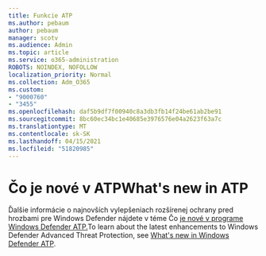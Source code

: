 ```yaml
---
title: Funkcie ATP
ms.author: pebaum
author: pebaum
manager: scotv
ms.audience: Admin
ms.topic: article
ms.service: o365-administration
ROBOTS: NOINDEX, NOFOLLOW
localization_priority: Normal
ms.collection: Adm_O365
ms.custom:
- "9000760"
- "3455"
ms.openlocfilehash: daf5b9df7f00940c8a3db3fb14f24be61ab2be91
ms.sourcegitcommit: 8bc60ec34bc1e40685e3976576e04a2623f63a7c
ms.translationtype: MT
ms.contentlocale: sk-SK
ms.lasthandoff: 04/15/2021
ms.locfileid: "51820985"
---
```

# <a name="whats-new-in-atp"></a><span data-ttu-id="3b48e-102">Čo je nové v ATP</span><span class="sxs-lookup"><span data-stu-id="3b48e-102">What's new in ATP</span></span>

<span data-ttu-id="3b48e-103">Ďalšie informácie o najnovších vylepšeniach rozšírenej ochrany pred hrozbami pre Windows Defender nájdete v téme Čo [je nové v programe Windows Defender ATP.](https://www.microsoft.com/security/blog/2018/11/15/whats-new-in-windows-defender-atp/)</span><span class="sxs-lookup"><span data-stu-id="3b48e-103">To learn about the latest enhancements to Windows Defender Advanced Threat Protection, see [What's new in Windows Defender ATP](https://www.microsoft.com/security/blog/2018/11/15/whats-new-in-windows-defender-atp/).</span></span>